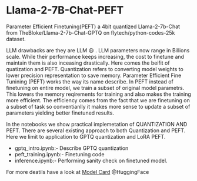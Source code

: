 # Llama-2-7B-Chat-PEFT

Parameter Efficient Finetuning(PEFT) a 4bit quantized Llama-2-7b-Chat from TheBloke/Llama-2-7b-Chat-GPTQ on flytech/python-codes-25k dataset.

LLM drawbacks are they are LLM :smiley: . LLM parameters now range in Billions scale. While their performance keeps increasing, 
the cost to finetune and maintain them is also inceasing drastically. Here comes the beifit of quatization and PEFT.
Quantization refers to converting model weights to lower precision representation to save memory. Parameter Efficient Fine Tunining (PEFT) 
works the way its name describe. In PEFT instead of finetuning on entire model, we train a subset of original model parametrs. This lowers the memory 
reqirements for training and also makes the training more efficient. The efficiency comes from the fact that we are finetuning on a subset of task so 
conventianlly it makes more sense to update a subset of parameters yielding better finetuned results.

In the notebooks we show practical implemetation of QUANTIZATION AND PEFT. There are several existing approach to both Quantization and PEFT.
Here we limit to application to GPTQ quantization and LoRA PEFT.

- gptq_intro.ipynb:- Describe GPTQ quantization 
- peft_training.ipynb:- Finetuning code
- inference.ipynb:- Performing sanity check on finetuned model.

For more deatils have a look at [Model Card](https://huggingface.co/SwastikM/Llama-2-7B-Chat-text2code) @HuggingFace
